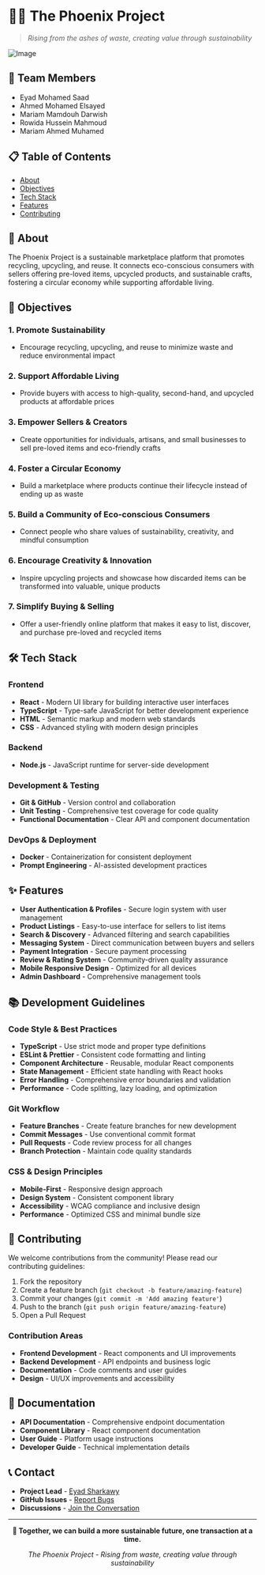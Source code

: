 # 🐦‍🔥 The Phoenix Project

> *Rising from the ashes of waste, creating value through sustainability*

![Image](https://github.com/user-attachments/assets/46b03239-076b-4ce9-8e4d-136a0ca4ade5)

## 👥 Team Members
- Eyad Mohamed Saad
- Ahmed Mohamed Elsayed
- Mariam Mamdouh Darwish
- Rowida Hussein Mahmoud
- Mariam Ahmed Muhamed

## 📋 Table of Contents

- [About](#about)
- [Objectives](#objectives)
- [Tech Stack](#tech-stack)
- [Features](#features)
- [Contributing](#contributing)

## 🌟 About

The Phoenix Project is a sustainable marketplace platform that promotes recycling, upcycling, and reuse. It connects eco-conscious consumers with sellers offering pre-loved items, upcycled products, and sustainable crafts, fostering a circular economy while supporting affordable living.

## 🎯 Objectives

### 1. **Promote Sustainability**
- Encourage recycling, upcycling, and reuse to minimize waste and reduce environmental impact

### 2. **Support Affordable Living**
- Provide buyers with access to high-quality, second-hand, and upcycled products at affordable prices

### 3. **Empower Sellers & Creators**
- Create opportunities for individuals, artisans, and small businesses to sell pre-loved items and eco-friendly crafts

### 4. **Foster a Circular Economy**
- Build a marketplace where products continue their lifecycle instead of ending up as waste

### 5. **Build a Community of Eco-conscious Consumers**
- Connect people who share values of sustainability, creativity, and mindful consumption

### 6. **Encourage Creativity & Innovation**
- Inspire upcycling projects and showcase how discarded items can be transformed into valuable, unique products

### 7. **Simplify Buying & Selling**
- Offer a user-friendly online platform that makes it easy to list, discover, and purchase pre-loved and recycled items

## 🛠️ Tech Stack

### Frontend
- **React** - Modern UI library for building interactive user interfaces
- **TypeScript** - Type-safe JavaScript for better development experience
- **HTML** - Semantic markup and modern web standards
- **CSS** - Advanced styling with modern design principles

### Backend
- **Node.js** - JavaScript runtime for server-side development

### Development & Testing
- **Git & GitHub** - Version control and collaboration
- **Unit Testing** - Comprehensive test coverage for code quality
- **Functional Documentation** - Clear API and component documentation

### DevOps & Deployment
- **Docker** - Containerization for consistent deployment
- **Prompt Engineering** - AI-assisted development practices

## ✨ Features

- **User Authentication & Profiles** - Secure login system with user management
- **Product Listings** - Easy-to-use interface for sellers to list items
- **Search & Discovery** - Advanced filtering and search capabilities
- **Messaging System** - Direct communication between buyers and sellers
- **Payment Integration** - Secure payment processing
- **Review & Rating System** - Community-driven quality assurance
- **Mobile Responsive Design** - Optimized for all devices
- **Admin Dashboard** - Comprehensive management tools

## 📚 Development Guidelines

### Code Style & Best Practices

- **TypeScript** - Use strict mode and proper type definitions
- **ESLint & Prettier** - Consistent code formatting and linting
- **Component Architecture** - Reusable, modular React components
- **State Management** - Efficient state handling with React hooks
- **Error Handling** - Comprehensive error boundaries and validation
- **Performance** - Code splitting, lazy loading, and optimization

### Git Workflow

- **Feature Branches** - Create feature branches for new development
- **Commit Messages** - Use conventional commit format
- **Pull Requests** - Code review process for all changes
- **Branch Protection** - Maintain code quality standards

### CSS & Design Principles

- **Mobile-First** - Responsive design approach
- **Design System** - Consistent component library
- **Accessibility** - WCAG compliance and inclusive design
- **Performance** - Optimized CSS and minimal bundle size

## 🤝 Contributing

We welcome contributions from the community! Please read our contributing guidelines:

1. Fork the repository
2. Create a feature branch (`git checkout -b feature/amazing-feature`)
3. Commit your changes (`git commit -m 'Add amazing feature'`)
4. Push to the branch (`git push origin feature/amazing-feature`)
5. Open a Pull Request

### Contribution Areas
- **Frontend Development** - React components and UI improvements
- **Backend Development** - API endpoints and business logic
- **Documentation** - Code comments and user guides
- **Design** - UI/UX improvements and accessibility

## 📖 Documentation

- **API Documentation** - Comprehensive endpoint documentation
- **Component Library** - React component documentation
- **User Guide** - Platform usage instructions
- **Developer Guide** - Technical implementation details

## 📞 Contact

- **Project Lead** - [Eyad Sharkawy](mailto:thephoenixproject0@gmail.com)
- **GitHub Issues** - [Report Bugs](https://github.com/The-PhoenixProject/the-phoenix-project/issues)
- **Discussions** - [Join the Conversation](https://github.com/your-The-PhoenixProject/the-phoenix-project/discussions)

---

<div align="center">

**🌱 Together, we can build a more sustainable future, one transaction at a time.**

*The Phoenix Project - Rising from waste, creating value through sustainability*

</div> 
